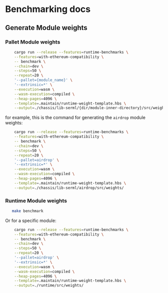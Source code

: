 # Benchmarking docs

## Generate Module weights

### Pallet Module weights

```bash
    cargo run --release --features=runtime-benchmarks \
    --features=with-ethereum-compatibility \
    -- benchmark \
    --chain=dev \
    --steps=50 \
    --repeat=20 \
    '--pallet={module_name}' \
    '--extrinsic=*' \
    --execution=wasm \
    --wasm-execution=compiled \
    --heap-pages=4096 \
    --template=.maintain/runtime-weight-template.hbs \
    --output=./chassis/lib-serml/{dir/module-inner-directory}/src/weights/
```

for example, this is the command for generating the `airdrop` module weights:

```bash
    cargo run --release --features=runtime-benchmarks \
    --features=with-ethereum-compatibility \
    -- benchmark \
    --chain=dev \
    --steps=50 \
    --repeat=20 \
    '--pallet=airdrop' \
    '--extrinsic=*' \
    --execution=wasm \
    --wasm-execution=compiled \
    --heap-pages=4096 \
    --template=.maintain/runtime-weight-template.hbs \
    --output=./chassis/lib-serml/airdrop/src/weights/
```

### Runtime Module weights

```bash
   make benchmark
```

Or for a specific module:

```bash
    cargo run --release --features=runtime-benchmarks \
    --features=with-ethereum-compatibility \
    -- benchmark \
    --chain=dev \
    --steps=50 \
    --repeat=20 \
    '--pallet=airdrop' \
    '--extrinsic=*' \
    --execution=wasm \
    --wasm-execution=compiled \
    --heap-pages=4096 \
    --template=.maintain/runtime-weight-template.hbs \
    --output=./runtime/src/weights/
```
